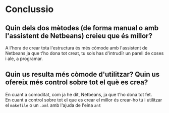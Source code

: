# Conclussio

## Quin dels dos mètodes (de forma manual o amb l'assistent de Netbeans) creieu que és millor?

A l'hora de crear tota l'estructura és més cómode amb l'assistent de Netbeans ja que t'ho dona tot creat, tu sols has d'intrudïr un parell de coses i ale, a programar.

## Quin us resulta més còmode d'utilitzar? Quin us ofereix més control sobre tot el què es crea?

En cuant a comoditat, com ja he dit, Netbeans, ja que t'ho dona tot fet.\
En cuant a control sobre tot el que es crear el millor és crear-ho tú i utilitzar el `makefile` o un `.xml` amb l'ajuda de l'eina `ant`